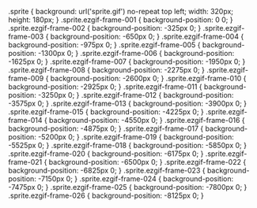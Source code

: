 .sprite { background: url('sprite.gif') no-repeat top left; width: 320px; height: 180px;  } 
.sprite.ezgif-frame-001 { background-position: 0 0; } 
.sprite.ezgif-frame-002 { background-position: -325px 0; } 
.sprite.ezgif-frame-003 { background-position: -650px 0; } 
.sprite.ezgif-frame-004 { background-position: -975px 0; } 
.sprite.ezgif-frame-005 { background-position: -1300px 0; } 
.sprite.ezgif-frame-006 { background-position: -1625px 0; } 
.sprite.ezgif-frame-007 { background-position: -1950px 0; } 
.sprite.ezgif-frame-008 { background-position: -2275px 0; } 
.sprite.ezgif-frame-009 { background-position: -2600px 0; } 
.sprite.ezgif-frame-010 { background-position: -2925px 0; } 
.sprite.ezgif-frame-011 { background-position: -3250px 0; } 
.sprite.ezgif-frame-012 { background-position: -3575px 0; } 
.sprite.ezgif-frame-013 { background-position: -3900px 0; } 
.sprite.ezgif-frame-015 { background-position: -4225px 0; } 
.sprite.ezgif-frame-014 { background-position: -4550px 0; } 
.sprite.ezgif-frame-016 { background-position: -4875px 0; } 
.sprite.ezgif-frame-017 { background-position: -5200px 0; } 
.sprite.ezgif-frame-019 { background-position: -5525px 0; } 
.sprite.ezgif-frame-018 { background-position: -5850px 0; } 
.sprite.ezgif-frame-020 { background-position: -6175px 0; } 
.sprite.ezgif-frame-021 { background-position: -6500px 0; } 
.sprite.ezgif-frame-022 { background-position: -6825px 0; } 
.sprite.ezgif-frame-023 { background-position: -7150px 0; } 
.sprite.ezgif-frame-024 { background-position: -7475px 0; } 
.sprite.ezgif-frame-025 { background-position: -7800px 0; } 
.sprite.ezgif-frame-026 { background-position: -8125px 0; } 
